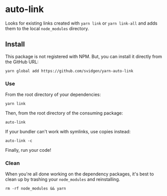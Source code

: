# auto-link

Looks for existing links created with `yarn link` or `yarn link-all` and adds them to the local `node_modules` directory.

## Install

This package is not registered with NPM. But, you can install it directly from the GitHub URL:

```
yarn global add https://github.com/svidgen/yarn-auto-link
```

### Use

From the root directory of your dependencies:

```
yarn link
```

Then, from the root directory of the consuming package:

```
auto-link
```

If your bundler can't work with symlinks, use copies instead:

```
auto-link -c
```

Finally, run your code!

### Clean

When you're all done working on the dependency packages, it's best to clean up by trashing your `node_modules` and reinstalling.

```
rm -rf node_modules && yarn
```
